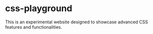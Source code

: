 # css-playground
This is an experimental website designed to showcase advanced CSS features and functionalities. 
